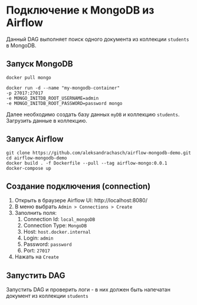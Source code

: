 # Подключение к MongoDB из Airflow

Данный DAG выполняет поиск одного документа из коллекции `students` в MongoDB.

## Запуск MongoDB

```shell
docker pull mongo

docker run -d --name "my-mongodb-container" 
-p 27017:27017 
-e MONGO_INITDB_ROOT_USERNAME=admin 
-e MONGO_INITDB_ROOT_PASSWORD=password mongo
```

Далее необходимо создать базу данных `myDB` и коллекцию `students`. Загрузить данные в коллекцию.

## Запуск Airflow

```shell
git clone https://github.com/aleksandrachasch/airflow-mongodb-demo.git
cd airflow-mongodb-demo
docker build . -f Dockerfile --pull --tag airflow-mongo:0.0.1
docker-compose up
```
## Создание подключения (connection)

1. Открыть в браузере Airflow UI: http://localhost:8080/
2. В меню выбрать `Admin > Connections > Create`
3. Заполнить поля:
    1. Connection Id: `local_mongoDB`
    2. Connection Type: `MongoDB`
    3. Host: `host.docker.internal`
    4. Login: `admin`
    5. Password: `password`
    6. Port: `27017`
5. Нажать на `Create`

## Запустить DAG

Запустить DAG и проверить логи - в них должен быть напечатан документ из коллекции `students`
